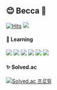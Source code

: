 <div>

  ## 😊 Becca 👋

  [![Hits](https://hits.seeyoufarm.com/api/count/incr/badge.svg?url=https%3A%2F%2Fgithub.com%2Fbecca4011&count_bg=%236737CE&title_bg=%23181717&icon=github.svg&icon_color=%23FFFFFF&title=Hits&edge_flat=false)](https://hits.seeyoufarm.com)
  <a href="https://becca-codingdiary.tistory.com/"><img src="https://img.shields.io/badge/Blog-FF8D8D?style=round-square"/></a>
  
  #### 🌱 Learning
  <img src="https://img.shields.io/badge/Python-3776AB?style=round-square&logo=Python&logoColor=white"/>
  <img src="https://img.shields.io/badge/FastAPI-009688?style=round-square&logo=FastAPI&logoColor=white"/>
  <img src="https://img.shields.io/badge/Java-007396?style=round-square&logo=Java&logoColor=white"/>
  <img src="https://img.shields.io/badge/Spring Boot-6DB33F?style=round-square&logo=Spring Boot&logoColor=white"/>
  <img src="https://img.shields.io/badge/Vue.js-4FC08D?style=round-square&logo=Vue.js&logoColor=white"/>
  <img src="https://img.shields.io/badge/Figma-F24E1E?style=round-square&logo=Figma&logoColor=white"/>
  
  #### ✨ Solved.ac
  [![Solved.ac 프로필](http://mazassumnida.wtf/api/v2/generate_badge?boj=becca4011)](https://solved.ac/becca4011)
  
</div>

<!--
**becca4011/becca4011** is a ✨ _special_ ✨ repository because its `README.md` (this file) appears on your GitHub profile.

Here are some ideas to get you started:

- 🔭 I’m currently working on ...
- 🌱 I’m currently learning ...
- 👯 I’m looking to collaborate on ...
- 🤔 I’m looking for help with ...
- 💬 Ask me about ...
- 📫 How to reach me: ...
- 😄 Pronouns: ...
- ⚡ Fun fact: ...
-->
